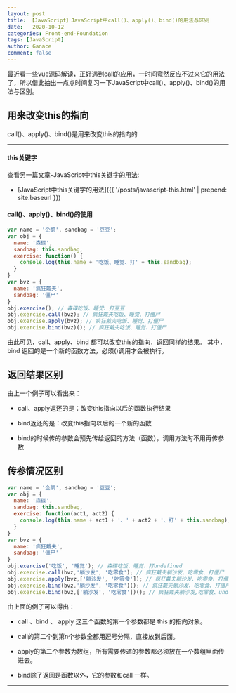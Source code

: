 ```yaml
---
layout: post
title: 【JavaScript】JavaScript中call()、apply()、bind()的用法与区别
date:   2020-10-12
categories: Front-end-Foundation
tags: [JavaScript]
author: Ganace
comment: false
---
```


最近看一些vue源码解读，正好遇到call的应用，一时间竟然反应不过来它的用法了，所以借此抽出一点点时间复习一下JavaScript中call()、apply()、bind()的用法与区别。


## 用来改变this的指向

call()、apply()、bind()是用来改变this的指向的

---

#### this关键字

查看另一篇文章-JavaScript中this关键字的用法:

- [JavaScript中this关键字的用法]({{ '/posts/javascript-this.html' | prepend: site.baseurl }})

#### call()、apply()、bind()的使用

```javascript
var name = '企鹅', sandbag = '豆豆';
var obj = {
  name: '森碟',
  sandbag: this.sandbag,
  exercise: function() {
    console.log(this.name + '吃饭、睡觉、打' + this.sandbag);
  }
}
var bvz = {
  name: '疯狂戴夫',
  sandbag: '僵尸'
}
obj.exercise(); // 森碟吃饭、睡觉、打豆豆
obj.exercise.call(bvz); // 疯狂戴夫吃饭、睡觉、打僵尸
obj.exercise.apply(bvz); // 疯狂戴夫吃饭、睡觉、打僵尸
obj.exercise.bind(bvz)(); // 疯狂戴夫吃饭、睡觉、打僵尸
```
由此可见，call、apply、bind 都可以改变this的指向，返回同样的结果。
其中，bind 返回的是一个新的函数方法，必须()调用才会被执行。

## 返回结果区别

由上一个例子可以看出来：

- call、apply返还的是：改变this指向以后的函数执行结果

- bind返还的是：改变this指向以后的一个新的函数

- bind的时候传的参数会预先传给返回的方法（函数），调用方法时不用再传参数

## 传参情况区别

```javascript
var name = '企鹅', sandbag = '豆豆';
var obj = {
  name: '森碟',
  sandbag: this.sandbag,
  exercise: function(act1, act2) {
    console.log(this.name + act1 + '、' + act2 + '、打' + this.sandbag);
  }
}
var bvz = {
  name: '疯狂戴夫',
  sandbag: '僵尸'
}
obj.exercise('吃饭', '睡觉'); // 森碟吃饭、睡觉、打undefined
obj.exercise.call(bvz,'躺沙发', '吃零食'); // 疯狂戴夫躺沙发、吃零食、打僵尸
obj.exercise.apply(bvz,['躺沙发', '吃零食']); // 疯狂戴夫躺沙发、吃零食、打僵尸
obj.exercise.bind(bvz,'躺沙发', '吃零食')(); // 疯狂戴夫躺沙发、吃零食、打僵尸
obj.exercise.bind(bvz,['躺沙发', '吃零食'])(); // 疯狂戴夫躺沙发,吃零食、undefined、打僵尸
```
由上面的例子可以得出：

- call 、bind 、 apply 这三个函数的第一个参数都是 this 的指向对象。

- call的第二个到第n个参数全都用逗号分隔，直接放到后面。

- apply的第二个参数为数组，所有需要传递的参数都必须放在一个数组里面传进去。

- bind除了返回是函数以外，它的参数和call 一样。

---
